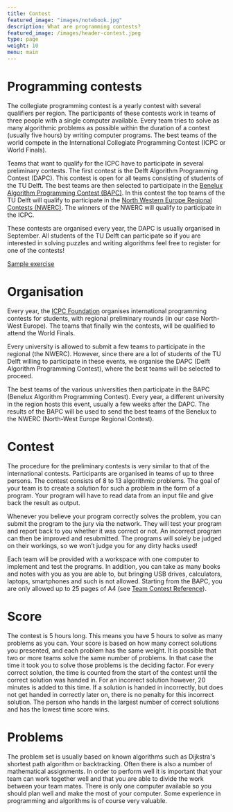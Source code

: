 ```yaml
---
title: Contest
featured_image: "images/notebook.jpg"
description: What are programming contests?
featured_image: /images/header-contest.jpeg
type: page
weight: 10
menu: main
---
```


# Programming contests

The collegiate programming contest is a yearly contest with several qualifiers per region. The participants of these
contests work in teams of three people with a single computer available. Every team tries to solve as many algorithmic
problems as possible within the duration of a contest (usually five hours) by writing computer programs. The best teams
of the world compete in the International Collegiate Programming Contest (ICPC or World Finals).

Teams that want to qualify for the ICPC have to participate in several preliminary contests. The first contest is the
Delft Algorithm Programming Contest (DAPC). This contest is open for all teams consisting of students of the TU Delft.
The best teams are then selected to participate in
the [Benelux Algorithm Programming Contest (BAPC)](https://www.bapc.eu).
In this contest the top teams of the TU Delft will qualify to participate in
the [North Western Europe Regional Contests (NWERC)](https://www.nwerc.eu).
The winners of the NWERC will qualify to participate in the ICPC.

These contests are organised every year, the DAPC is usually organised in September. All students of the TU Delft can
participate so if you are interested in solving puzzles and writing algorithms feel free to register for one of the
contests!

[Sample exercise](/sample)

# Organisation

Every year, the [ICPC Foundation](https://icpc.foundation) organises international programming contests for students,
with regional preliminary rounds (in our case North-West Europe). The teams that finally win the contests, will be
qualified to attend the World Finals.

Every university is allowed to submit a few teams to participate in the regional (the NWERC). However, since there are a
lot of students of the TU Delft willing to participate in these events, we organise the DAPC (Delft Algorithm
Programming Contest), where the best teams will be selected to proceed.

The best teams of the various universities then participate in the BAPC (Benelux Algorithm Programming Contest). Every
year, a different university in the region hosts this event, usually a few weeks after the DAPC. The results of the BAPC
will be used to send the best teams of the Benelux to the NWERC (North-West Europe Regional Contest).

# Contest
The procedure for the preliminary contests is very similar to that of the international contests. Participants are
organised in teams of up to three persons. The contest consists of 8 to 13 algorithmic problems. The goal of your team is
to create a solution for such a problem in the form of a program. Your program will have to read data from an input file
and give back the result as output.

Whenever you believe your program correctly solves the problem, you can submit the program to the jury via the network.
They will test your program and report back to you whether it was correct or not. An incorrect program can then be
improved and resubmitted. The programs will solely be judged on their workings, so we won’t judge you for any dirty
hacks used!

Each team will be provided with a workspace with one computer to implement and test the programs. In addition, you can
take as many books and notes with you as you are able to, but bringing USB drives, calculators, laptops, smartphones and
such is not allowed.
Starting from the BAPC, you are only allowed up to 25 pages of A4
(see [Team Contest Reference](/resources/#team-contest-reference-tcr)).

# Score
The contest is 5 hours long. This means you have 5 hours to solve as many problems as you can. Your score is based on
how many correct solutions you presented, and each problem has the same weight. It is possible that two or more teams
solve the same number of problems. In that case the time it took you to solve those problems is the deciding factor. For
every correct solution, the time is counted from the start of the contest until the correct solution was handed in. For
an incorrect solution however, 20 minutes is added to this time. If a solution is handed in incorrectly, but does not
get handed in correctly later on, there is no penalty for this incorrect solution. The person who hands in the largest
number of correct solutions and has the lowest time score wins.

# Problems
The problem set is usually based on known algorithms such as Dijkstra's shortest path algorithm or backtracking. Often
there is also a number of mathematical assignments. In order to perform well it is important that your team can work
together well and that you are able to divide the work between your team mates. There is only one computer available so
you should plan well and make the most of your computer. Some experience in programming and algorithms is of course very
valuable.
